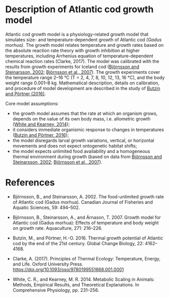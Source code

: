 <!--
SPDX-FileCopyrightText: 2021 Alfred Wegener Institute Helmholtz Centre for Polar and Marine Research (AWI)
SPDX-License-Identifier: CC-BY-4.0
-->

# Description of Atlantic cod growth model

Atlantic cod growth model is a physiology-related growth model that simulates size- and temperature-dependent growth of Atlantic cod *(Gadus morhua)*. The growth model relates temperature and growth rates based on the absolute reaction rate theory with growth inhibition at higher temperatures, including Arrhenius equation of temperature-dependent chemical reaction rates (Clarke, 2017). The model was calibrated with the results from growth experiments for Iceland cod ([Björnsson and Steinarsson, 2002](https://cdnsciencepub.com/doi/10.1139/f02-028); [Björnsson et al., 2007](https://www.sciencedirect.com/science/article/pii/S0044848607005182)). The growth experiments cover the temperature range 2–16 °C (T = 2, 4, 7, 8, 10, 12, 13, 16 °C), and the body weight range 0.001–8 kg. Mathematical description, details on calibration, and procedure of model development are described in the study of [Butzin and Pörtner (2016)](https://onlinelibrary.wiley.com/doi/10.1111/gcb.13375). 

Core model assumptions:
- the growth model assumes that the rate at which an organism grows, depends on the value of its own body mass, i.e. allometric growth ([White and Kearney, 2014](https://pubmed.ncbi.nlm.nih.gov/24692144/));
- it considers immediate organismic response to changes in temperatures ([Butzin and Pörtner, 2016](https://onlinelibrary.wiley.com/doi/10.1111/gcb.13375));
- the model disregards larval growth variations, vertical, or horizontal movements and does not expect ontogenetic habitat shifts;
- the model expects unlimited food availability and a homogeneous thermal environment during growth (based on data from [Björnsson and Steinarsson, 2002](https://cdnsciencepub.com/doi/10.1139/f02-028); [Björnsson et al., 2007](https://www.sciencedirect.com/science/article/pii/S0044848607005182)). 


# References

- Björnsson, B., and Steinarsson, A. 2002. The food-unlimited growth rate of Atlantic cod (Gadus morhua). Canadian Journal of Fisheries and Aquatic Sciences, 59: 494–502.


- Björnsson, B., Steinarsson, A., and Árnason, T. 2007. Growth model for Atlantic cod (Gadus morhua): Effects of temperature and body weight on growth rate. Aquaculture, 271: 216–226.


- Butzin, M., and Pörtner, H.-O. 2016. Thermal growth potential of Atlantic cod by the end of the 21st century. Global Change Biology, 22: 4162–4168.


- Clarke, A. (2017). Principles of Thermal Ecology: Temperature, Energy, and Life. Oxford University Press. https://doi.org/10.1093/oso/9780199551668.001.0001


- White, C. R., and Kearney, M. R. 2014. Metabolic Scaling in Animals: Methods, Empirical Results, and Theoretical Explanations. In Comprehensive Physiology, pp. 231–256. 
